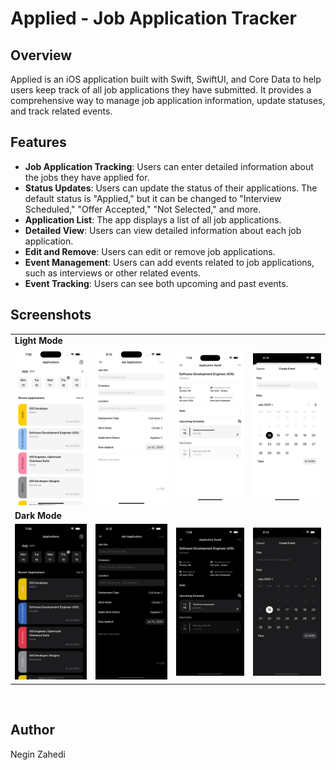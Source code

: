 # Applied - Job Application Tracker

## Overview

Applied is an iOS application built with Swift, SwiftUI, and Core Data to help users keep track of all job applications they have submitted. It provides a comprehensive way to manage job application information, update statuses, and track related events.

## Features

- **Job Application Tracking**: Users can enter detailed information about the jobs they have applied for.
- **Status Updates**: Users can update the status of their applications. The default status is "Applied," but it can be changed to "Interview Scheduled," "Offer Accepted," "Not Selected," and more.
- **Application List**: The app displays a list of all job applications.
- **Detailed View**: Users can view detailed information about each job application.
- **Edit and Remove**: Users can edit or remove job applications.
- **Event Management**: Users can add events related to job applications, such as interviews or other related events.
- **Event Tracking**: Users can see both upcoming and past events.

## Screenshots 

<table>
  <tr>
    <td colspan="2"><strong>Light Mode</strong></td>
  </tr>
  <tr>
    <td><img src="sc/light-dashboard.png" alt="App Screenshot" width="200"></td>
    <td><img src="sc/light-add.png" alt="App Screenshot" width="200"></td>
    <td><img src="sc/light-details.png" alt="App Screenshot" width="200"></td>
    <td><img src="sc/light-event.png" alt="App Screenshot" width="200"></td>
  </tr>
  <tr>
    <td colspan="2"><strong>Dark Mode</strong></td>
  </tr>
  <tr>
    <td><img src="sc/dark-dashboard.png" alt="App Screenshot" width="200"></td>
    <td><img src="sc/dark-add.png" alt="App Screenshot" width="200"></td>
    <td><img src="sc/dark-details.png" alt="App Screenshot" width="200"></td>
    <td><img src="sc/dark-event.png" alt="App Screenshot" width="200"></td>
  </tr>
</table>



<br>

## Author

Negin Zahedi
